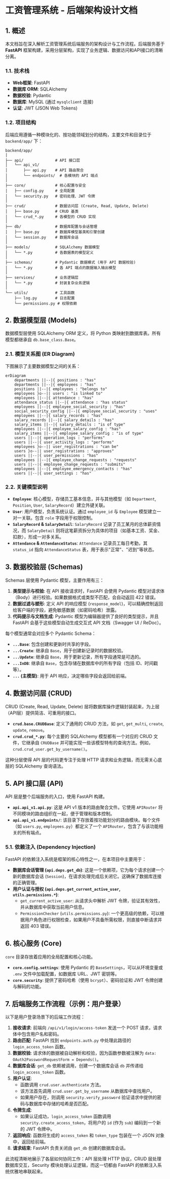 # 工资管理系统 - 后端架构设计文档

## 1. 概述

本文档旨在深入解析工资管理系统后端服务的架构设计与工作流程。后端服务基于 **FastAPI** 框架构建，采用分层架构，实现了业务逻辑、数据访问和API接口的清晰分离。

### 1.1. 技术栈

- **Web框架**: FastAPI
- **数据库 ORM**: SQLAlchemy
- **数据校验**: Pydantic
- **数据库**: MySQL (通过 `mysqlclient` 连接)
- **认证**: JWT (JSON Web Tokens)

### 1.2. 项目结构

后端应用遵循一种模块化的、按功能领域划分的结构，主要文件和目录位于 `backend/app/` 下：

```
backend/app/
|
├── api/              # API 接口层
│   └── api_v1/
│       ├── api.py    # API 路由聚合
│       └── endpoints/  # 各模块的 API 端点
│
├── core/             # 核心配置与安全
│   ├── config.py     # 全局配置
│   └── security.py   # 密码处理、JWT 令牌
│
├── crud/             # 数据访问层 (Create, Read, Update, Delete)
│   ├── base.py       # CRUD 基类
│   └── crud_*.py     # 各模型的 CRUD 实现
│
├── db/               # 数据库配置与会话管理
│   ├── base.py       # 数据库模型基类和引擎创建
│   └── session.py    # 数据库会话
│
├── models/           # SQLAlchemy 数据模型
│   └── *.py          # 各数据表的模型定义
│
├── schemas/          # Pydantic 数据模式 (用于 API 数据校验)
│   └── *.py          # 各 API 端点的数据输入输出模型
│
├── services/         # 业务逻辑层
│   └── *.py          # 封装复杂业务逻辑
│
└── utils/            # 工具函数
    ├── log.py        # 日志配置
    └── permissions.py # 权限依赖
```

## 2. 数据模型层 (Models)

数据模型层使用 SQLAlchemy ORM 定义，将 Python 类映射到数据库表。所有模型都继承自 `db.base_class.Base`。

### 2.1. 模型关系图 (ER Diagram)

下图展示了主要数据模型之间的关系：

```mermaid
erDiagram
    departments ||--|{ positions : "has"
    departments ||--|{ employees : "has"
    positions ||--|{ employees : "belongs to"
    employees }o--|| users : "is linked to"
    employees ||--|{ attendance : "has"
    attendance_status ||--|{ attendance : "has status"
    employees ||--|{ employee_social_security : "has"
    social_security_config ||--|{ employee_social_security : "uses"
    employees ||--|{ salary_records : "has"
    salary_records ||--|{ salary_details : "has"
    salary_items ||--|{ salary_details : "is of type"
    employees ||--|{ employee_salary_config : "has"
    salary_items ||--|{ employee_salary_config : "is of type"
    users ||--|{ operation_logs : "performs"
    users ||--|{ user_activity_logs : "performs"
    employees }o--|| user_registrations : "can be"
    users }o--|| user_registrations : "approves"
    users ||--|{ user_permissions : "has"
    employees ||--|{ employee_change_requests : "requests"
    users ||--|{ employee_change_requests : "submits"
    employees ||--|{ employee_emergency_contacts : "has"
    users ||--|{ user_settings : "has"
```

### 2.2. 关键模型说明

- **`Employee`**: 核心模型，存储员工基本信息，并与其他模型（如 `Department`, `Position`, `User`, `SalaryRecord`）建立外键关联。
- **`User`**: 用户模型，负责系统认证。通过 `employee_id` 与 `Employee` 模型建立一对一关联。包含 `role` 字段用于权限控制。
- **`SalaryRecord` & `SalaryDetail`**: `SalaryRecord` 记录了员工某月的总体薪资情况，而 `SalaryDetail` 则将这笔薪资拆分为具体的项目（如基本工资、奖金、扣款），形成一对多关系。
- **`Attendance` & `AttendanceStatus`**: `Attendance` 记录员工每日考勤，其 `status_id` 指向 `AttendanceStatus` 表，用于表示"正常"、"迟到"等状态。

## 3. 数据校验层 (Schemas)

Schemas 层使用 Pydantic 模型，主要作用有三：
1.  **类型提示与校验**: 在 API 接收请求时，FastAPI 会使用 Pydantic 模型对请求体（Body）进行校验。如果数据格式或类型不匹配，会自动返回 422 错误。
2.  **数据过滤与塑形**: 定义 API 的响应模型 (`response_model`)，可以精确控制返回给客户端的字段，避免敏感数据（如密码哈希）泄露。
3.  **代码提示与文档生成**: Pydantic 模型为编辑器提供了良好的类型提示，并且 FastAPI 会基于这些模型自动生成交互式 API 文档（Swagger UI / ReDoc）。

每个模型通常会对应多个 Pydantic Schema：
- **`...Base`**: 包含创建和更新时共享的字段。
- **`...Create`**: 继承自 `Base`，用于创建新记录时的数据校验。
- **`...Update`**: 继承自 `Base`，用于更新记录，所有字段通常是可选的。
- **`...InDB`**: 继承自 `Base`，包含存储在数据库中的所有字段（包括 ID、时间戳等）。
- **`...` (主模型)**: 用于 API 响应，决定哪些字段会返回给前端。

## 4. 数据访问层 (CRUD)

CRUD (Create, Read, Update, Delete) 层将数据库操作逻辑封装起来，为上层（API层）提供简洁、可重用的接口。

- **`crud.base.CRUDBase`**: 定义了通用的 CRUD 方法，如 `get`, `get_multi`, `create`, `update`, `remove`。
- **`crud.crud_*.py`**: 每个主要的 SQLAlchemy 模型都有一个对应的 CRUD 文件，它继承自 `CRUDBase` 并可能实现一些该模型特有的查询方法。例如，`crud.crud_user.get_by_username()`。

这种分层使得 API 层的代码更专注于处理 HTTP 请求和业务逻辑，而无需关心底层的 SQLAlchemy 查询语法。

## 5. API 接口层 (API)

API 层是整个后端服务的入口，使用 FastAPI 构建。

- **`api.api_v1.api.py`**: 这是 API v1 版本的路由聚合文件。它使用 `APIRouter` 将不同模块的路由组织在一起，便于管理和版本控制。
- **`api.api_v1.endpoints/`**: 该目录下存放着按功能划分的路由模块。每个文件（如 `users.py`, `employees.py`）都定义了一个 `APIRouter`，包含了与该功能相关的所有端点。

### 5.1. 依赖注入 (Dependency Injection)

FastAPI 的依赖注入系统是框架的核心特性之一，在本项目中主要用于：
- **数据库会话管理 (`api.deps.get_db`)**: 这是一个依赖项，它为每个请求创建一个新的数据库会话 (`Session`)，在请求处理完成后关闭它。这确保了数据库连接的正确管理。
- **用户认证与授权 (`api.deps.get_current_active_user`, `utils.permissions.*`)**:
    - `get_current_active_user`: 从请求头中解析 JWT 令牌，验证其有效性，并从数据库中获取当前用户信息。
    - `PermissionChecker` (`utils.permissions.py`): 一个更高级的依赖，可以根据用户角色进行权限检查，如果用户不具备所需权限，则直接中断请求并返回 403 错误。

## 6. 核心服务 (Core)

`core` 目录存放着应用的全局配置和核心功能。
- **`core.config.settings`**: 使用 Pydantic 的 `BaseSettings`，可以从环境变量或 `.env` 文件中加载配置，如数据库 URL、JWT 密钥等。
- **`core.security`**: 提供了密码哈希（使用 `bcrypt`）、密码验证和 JWT 令牌创建与解码的功能。

## 7. 后端服务工作流程（示例：用户登录）

以下是用户登录场景下的后端工作流程：

1.  **接收请求**: 前端向 `/api/v1/login/access-token` 发送一个 POST 请求，请求体中包含用户名和密码。
2.  **路由匹配**: FastAPI 找到 `endpoints.auth.py` 中处理此路径的 `login_access_token` 函数。
3.  **数据校验**: 请求体的数据被自动解析和校验，因为函数参数被注解为 `data: OAuth2PasswordRequestForm = Depends()`。
4.  **数据库会话**: `get_db` 依赖被调用，创建一个数据库会话 `db` 并传递给 `login_access_token` 函数。
5.  **用户认证**:
    - 函数调用 `crud.user.authenticate` 方法。
    - 该方法首先调用 `crud.user.get_by_username` 从数据库中查找用户。
    - 如果用户存在，则调用 `security.verify_password` 验证请求中提供的密码与数据库中存储的哈希是否匹配。
6.  **令牌生成**:
    - 如果认证成功，`login_access_token` 函数调用 `security.create_access_token`，将用户的 `id` (作为 `sub`) 编码到一个新的 JWT 令牌中。
7.  **返回响应**: 函数将生成的 `access_token` 和 `token_type` 包装在一个 JSON 对象中，返回给前端。
8.  **请求结束**: FastAPI 负责关闭由 `get_db` 创建的数据库会话。

此流程清晰地展示了各层如何协同工作：API 层处理 HTTP 协议，CRUD 层处理数据库交互，Security 模块处理认证逻辑，而这一切都由 FastAPI 的依赖注入系统优雅地串联起来。 